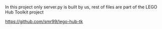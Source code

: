 In this project only server.py is built by us, rest of files are part of the LEGO Hub Toolkit project

https://github.com/smr99/lego-hub-tk
